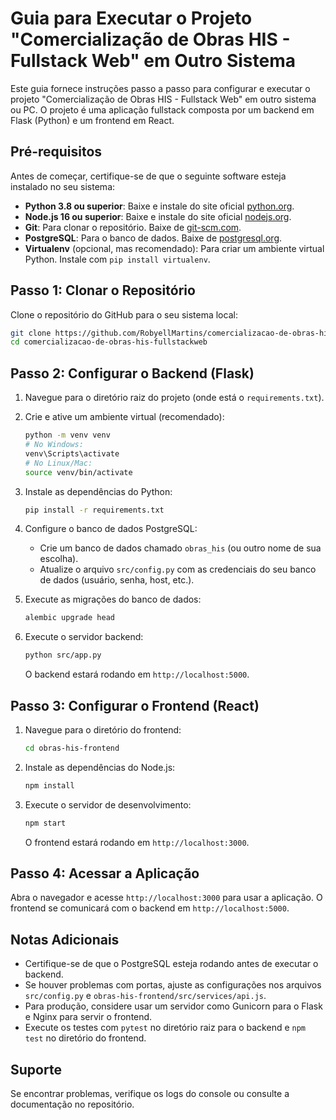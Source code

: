 # Guia para Executar o Projeto "Comercialização de Obras HIS - Fullstack Web" em Outro Sistema

Este guia fornece instruções passo a passo para configurar e executar o projeto "Comercialização de Obras HIS - Fullstack Web" em outro sistema ou PC. O projeto é uma aplicação fullstack composta por um backend em Flask (Python) e um frontend em React.

## Pré-requisitos

Antes de começar, certifique-se de que o seguinte software esteja instalado no seu sistema:

- **Python 3.8 ou superior**: Baixe e instale do site oficial [python.org](https://www.python.org/downloads/).
- **Node.js 16 ou superior**: Baixe e instale do site oficial [nodejs.org](https://nodejs.org/).
- **Git**: Para clonar o repositório. Baixe de [git-scm.com](https://git-scm.com/).
- **PostgreSQL**: Para o banco de dados. Baixe de [postgresql.org](https://www.postgresql.org/download/).
- **Virtualenv** (opcional, mas recomendado): Para criar um ambiente virtual Python. Instale com `pip install virtualenv`.

## Passo 1: Clonar o Repositório

Clone o repositório do GitHub para o seu sistema local:

```bash
git clone https://github.com/RobyellMartins/comercializacao-de-obras-his-fullstackweb.git
cd comercializacao-de-obras-his-fullstackweb
```

## Passo 2: Configurar o Backend (Flask)

1. Navegue para o diretório raiz do projeto (onde está o `requirements.txt`).

2. Crie e ative um ambiente virtual (recomendado):

   ```bash
   python -m venv venv
   # No Windows:
   venv\Scripts\activate
   # No Linux/Mac:
   source venv/bin/activate
   ```

3. Instale as dependências do Python:

   ```bash
   pip install -r requirements.txt
   ```

4. Configure o banco de dados PostgreSQL:
   - Crie um banco de dados chamado `obras_his` (ou outro nome de sua escolha).
   - Atualize o arquivo `src/config.py` com as credenciais do seu banco de dados (usuário, senha, host, etc.).

5. Execute as migrações do banco de dados:

   ```bash
   alembic upgrade head
   ```

6. Execute o servidor backend:

   ```bash
   python src/app.py
   ```

   O backend estará rodando em `http://localhost:5000`.

## Passo 3: Configurar o Frontend (React)

1. Navegue para o diretório do frontend:

   ```bash
   cd obras-his-frontend
   ```

2. Instale as dependências do Node.js:

   ```bash
   npm install
   ```

3. Execute o servidor de desenvolvimento:

   ```bash
   npm start
   ```

   O frontend estará rodando em `http://localhost:3000`.

## Passo 4: Acessar a Aplicação

Abra o navegador e acesse `http://localhost:3000` para usar a aplicação. O frontend se comunicará com o backend em `http://localhost:5000`.

## Notas Adicionais

- Certifique-se de que o PostgreSQL esteja rodando antes de executar o backend.
- Se houver problemas com portas, ajuste as configurações nos arquivos `src/config.py` e `obras-his-frontend/src/services/api.js`.
- Para produção, considere usar um servidor como Gunicorn para o Flask e Nginx para servir o frontend.
- Execute os testes com `pytest` no diretório raiz para o backend e `npm test` no diretório do frontend.

## Suporte

Se encontrar problemas, verifique os logs do console ou consulte a documentação no repositório.
